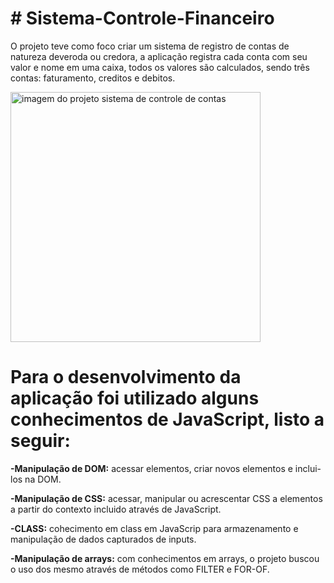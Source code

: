 # # Sistema-Controle-Financeiro

O projeto teve como foco criar um sistema de registro de contas de natureza deveroda ou credora, a aplicação registra cada conta com seu valor e nome em uma caixa, 
todos os valores são calculados, sendo três contas: faturamento, creditos e debitos.

<img width="400px" heigth="400px" src="https://user-images.githubusercontent.com/98844522/178559950-7d04513e-c012-4487-b041-7d5ab0cb56b4.png" alt="imagem do projeto sistema de controle de contas">

# Para o desenvolvimento da aplicação foi utilizado alguns <strong>conhecimentos de JavaScript</strong>, listo a seguir:

<strong>-Manipulação de DOM:</strong> acessar elementos, criar novos elementos e inclui-los na DOM.

<strong>-Manipulação de CSS:</strong> acessar, manipular ou acrescentar CSS a elementos a partir do contexto incluido através de JavaScript.

<strong>-CLASS:</strong> cohecimento em class em JavaScrip para armazenamento e manipulação de dados capturados de inputs.

<strong>-Manipulação de arrays:</strong> com conhecimentos em arrays, o projeto buscou o uso dos mesmo através de métodos como FILTER e FOR-OF.
